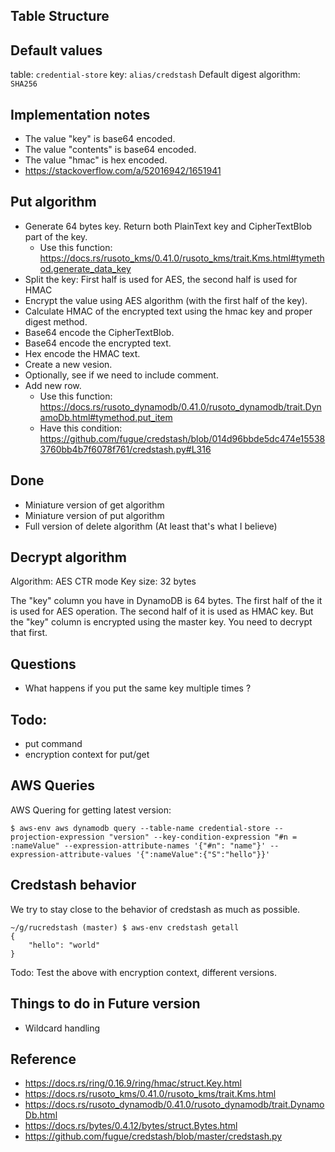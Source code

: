 ## Table Structure

## Default values

table: `credential-store`
key: `alias/credstash`
Default digest algorithm: `SHA256`

## Implementation notes

* The value "key" is base64 encoded.
* The value "contents" is base64 encoded.
* The value "hmac" is hex encoded.
* https://stackoverflow.com/a/52016942/1651941

## Put algorithm

* Generate 64 bytes key. Return both PlainText key and CipherTextBlob part of the key.
  - Use this function: https://docs.rs/rusoto_kms/0.41.0/rusoto_kms/trait.Kms.html#tymethod.generate_data_key
* Split the key: First half is used for AES, the second half is used for HMAC
* Encrypt the value using AES algorithm (with the first half of the key).
* Calculate HMAC of the encrypted text using the hmac key and proper digest method.
* Base64 encode the CipherTextBlob.
* Base64 encode the encrypted text.
* Hex encode the HMAC text.
* Create a new vesion.
* Optionally, see if we need to include comment.
* Add new row.
  - Use this function: https://docs.rs/rusoto_dynamodb/0.41.0/rusoto_dynamodb/trait.DynamoDb.html#tymethod.put_item
  - Have this condition: https://github.com/fugue/credstash/blob/014d96bbde5dc474e155383760bb4b7f6078f761/credstash.py#L316

## Done

* Miniature version of get algorithm
* Miniature version of put algorithm
* Full version of delete algorithm (At least that's what I believe)

## Decrypt algorithm

Algorithm: AES CTR mode
Key size: 32 bytes

The "key" column you have in DynamoDB is 64 bytes. The first half of
the it is used for AES operation. The second half of it is used as
HMAC key. But the "key" column is encrypted using the master key. You
need to decrypt that first.

## Questions

* What happens if you put the same key multiple times ?

## Todo:

* put command
* encryption context for put/get

## AWS Queries

AWS Quering for getting latest version:

``` shellsession
$ aws-env aws dynamodb query --table-name credential-store --projection-expression "version" --key-condition-expression "#n = :nameValue" --expression-attribute-names '{"#n": "name"}' --expression-attribute-values '{":nameValue":{"S":"hello"}}'
```

## Credstash behavior

We try to stay close to the behavior of credstash as much as possible.

``` shellsession
~/g/rucredstash (master) $ aws-env credstash getall
{
    "hello": "world"
}
```

Todo: Test the above with encryption context, different versions.

## Things to do in Future version

* Wildcard handling

## Reference

* https://docs.rs/ring/0.16.9/ring/hmac/struct.Key.html
* https://docs.rs/rusoto_kms/0.41.0/rusoto_kms/trait.Kms.html
* https://docs.rs/rusoto_dynamodb/0.41.0/rusoto_dynamodb/trait.DynamoDb.html
* https://docs.rs/bytes/0.4.12/bytes/struct.Bytes.html
* https://github.com/fugue/credstash/blob/master/credstash.py

